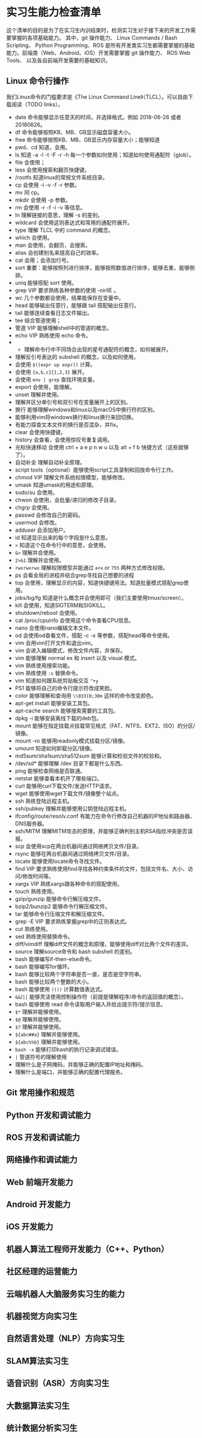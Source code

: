 实习生能力检查清单
=======================================

这个清单的目的是为了在实习生内训结束时，检测实习生对于接下来的开发工作需要掌握的各项基础能力。
其中，git 操作能力、 Linux Commands / Bash Scripting、 Python Programming、ROS
是所有开发类实习生都需要掌握的基础能力。前端类（Web、Android、iOS）开发需要掌握 git 操作能力、
ROS Web Tools、 以及各自前端开发需要的基础知识。

Linux 命令行操作
-----------------------------------------

我们Linux命令的门槛要求是《The Linux Command Line》（TLCL）。可以自由下载阅读（TODO links）。

- date 命令能够显示任意天的时间，并选择格式。例如 2018-06-26 或者 20180626。
- df 命令能够按照KB、MB、GB显示磁盘容量大小。
- free 命令能够按照KB、MB、GB显示内存容量大小；能够知道
- pwd、cd 知道，会用。
- ls 知道 -a -l -t -F -r -h 每一个参数如何使用；知道如何使用通配符（glob）。
- file 会使用；
- less 会使用搜索和翻页快捷键。
- /rootfs 知道linux的常规文件系统目录。
- cp 会使用 -i -v -f -r 参数。
- mv 同 cp。
- mkdir 会使用 -p 参数。
- rm 会使用 -r -f -i -v 等信息。
- ln 理解链接的意思，理解 -s 的差别。
- wildcard 会使用这则表达式和常用的通配符展开。
- type 理解 TLCL 中的 command 的概念。
- which 会使用。
- man 会使用，会翻页，会搜索。
- alias 会创建别名来提高自己的效率。
- cat 会用；会添加行号。
- sort 重要：能够按照列进行排序，能够按照数值进行排序，能够去重，能够倒排。
- uniq 能够搭配 sort 使用。
- grep VIP 要求熟练各种参数的使用 -nirIlE 。
- wc 几个参数都会使用，结果能保存在变量中。
- head 能够输出任意行，能够跟 tail 搭配输出任意行。
- tail 能够连续查看日志文件输出。
- tee 结合管道使用；
- 管道 VIP 能够理解shell中的管道的概念。
- echo VIP 熟练使用 echo 命令。
- * 理解命令行中不同场合出现的星号通配符的概念，如何被展开。
- 理解反引号表达的 subshell 的概念，以及如何使用。
- 会使用 `$((expr op expr))` 计算。
- 会使用 `{a,b,c}{1,2,3}` 展开。
- 会使用 `env | grep` 查找环境变量。
- export 会使用，能理解。
- unset 理解并使用。
- 理解并区分单引号和双引号在变量展开上的区别。
- 换行 能够理解windows和linux以及macOS中换行符的区别。
- 能够利用vim将windows换行和linux换行来回切换。
- 有能力探查文本文件的换行是否混杂，并fix。
- clear 会使用快捷键。
- history 会查看，会使用惊叹号重复调用。
- 光标快速移动 会使用 ctrl + a e p n w u 以及 alt + f b 快捷方式（这些就够了）。
- 自动补全 理解自动补全原理。
- script tools（optional）能够使用script工具录制和回放命令行工作。
- chmod VIP 理解文件系统权限模型，能够修改。
- umask 知道umask的用途和原理。
- sudo/su 会使用。
- chwon 会使用，会批量/递归的修改子目录。
- chgrp 会使用。
- passwd 会修改自己的密码。
- usermod 会修改。
- adduser 会添加用户。
- id 知道显示出来的每个字段是什么意思。
- `>` 知道这个在命令行中的意思，会使用。
- `&>` 理解并会使用。
- `2>&1` 理解并会使用。
- `rwxrwxrwx` 理解权限模型并能通过 `a+x` or `755` 两种方式修改权限。
- ps 会看全局的进程并结合grep寻找自己想要的进程
- top 会使用，理解显示的内容，知道快捷键用法。知道批量模式搭配grep使用。
- jobs/bg/fg 知道是什么概念并会使用即可（我们主要使用tmux/screen）。
- kill 会使用，知道SIGTERM和SIGKILL。
- shutdown/reboot 会使用。
- cat /proc/cpuinfo 会使用这个命令查看CPU信息。
- nano 会使用nano编辑文本文件。
- od 会使用od查看文件，搭配 -c -x 等参数，搭配head等命令使用。
- vim 会用vim打开文件和退出vim。
- vim 会进入编辑模式，修改文件内容，并保存。
- vim 能够理解 normal ex 和 insert 以及 visual 模式。
- vim 熟练使用搜索功能。
- vim 熟练使用 `:s` 替换命令。
- vim 知道如何跟系统剪贴板交互 `"+y`
- PS1 能够将自己的命令行提示符改成笑脸。
- color 能够理解和查询用 `\\033[0;30m` 这样的命令改变颜色。
- apt-get install 能够安装工具包。
- apt-cache search 能够搜索需要的工具包。
- dpkg -i 能够安装离线下载的deb包。
- mount 能够在指定挂载点挂载常见格式（FAT、NTFS、EXT2、ISO）的分区/镜像。
- mount -ro 能够用readonly模式挂载分区/镜像。
- umount 知道如何卸载分区/镜像。
- md5sum/sha1sum/sha512sum 能够计算和检验文件的校验和。
- /dev/sd* 能够理解 /dev 目录下都是什么东西。
- ping 能够检查网络是否联通。
- netstat 能够查看本机开了哪些端口。
- curl 能够用curl下载文件/发送HTTP请求。
- wget 能够使用wget下载文件/镜像整个站点。
- ssh 熟练登陆远程主机。
- ssh/pubkey 理解并能够使用公钥登陆远程主机。
- ifconfig/route/resolv.conf 有能力在命令行修改自己机器的IP地址和路由器、DNS服务器。
- ssh/MITM 理解MITM攻击的原理，并能够正确判别主机RSA指纹冲突是否误报。
- scp 会使用scp在两台机器间通过网络拷贝文件/目录。
- rsync 能够在两台机器间通过网络拷贝文件/目录。
- locate 能够使用locate命令寻找文件。
- find VIP 要求熟练使用find寻找各种约束条件的文件，包括文件名、大小、访问/修改时间等。
- xargs VIP 熟练xargs跟各种命令的搭配使用。
- touch 熟练使用。
- gzip/gunzip 能够命令行解压缩文件。
- bzip2/bunzip2 能够命令行解压缩文件。
- tar 能够命令行压缩文件和解压缩文件。
- grep -E VIP 要求熟练掌握grep中的正则表达式。
- cut 熟练使用。
- sed 熟练使用替换命令。
- diff/vimdiff 理解diff文件的概念和原理，能够使用diff对比两个文件的差异。
- source 理解source命令和 bash subshell 的差别。
- bash 能够编写if-then-else命令。
- bash 能够编写for循环。
- bash 能够比较两个字符串是否一直，是否是空字符串。
- bash 能够比较两个整数的大小。
- bash 能够使用 `(())` 计算数值表达式。
- `&&`/`||` 能够灵活使用控制操作符（前提是理解程序/命令的返回值的概念）。
- bash 能够使用 read 命令读取用户输入并给出提示符/提示信息。
- `$*` 理解并能够使用。
- `$@` 理解并能够使用。
- `$?` 理解并能够使用。
- `${abc##a}` 理解并能够使用。
- `${abc%%b}` 理解并能够使用。
- `bash -x` 能够打印bash的执行记录调试错误。
- `|` 管道符号的理解使用
- 理解什么是子网掩码，并能够正确的配置IP地址和掩码。
- 理解什么是端口，并能够正确的配置代理服务。


Git 常用操作和规范
-----------------------------------------

Python 开发和调试能力
-----------------------------------------

ROS 开发和调试能力
-----------------------------------------

网络操作和调试能力
-----------------------------------------

Web 前端开发能力
-----------------------------------------

Android 开发能力
-----------------------------------------

iOS 开发能力
-----------------------------------------

机器人算法工程师开发能力（C++、Python）
-----------------------------------------

社区经理的运营能力
-----------------------------------------

云端机器人大脑服务实习生的能力
-----------------------------------------

机器视觉方向实习生
-----------------------------------------

自然语言处理（NLP）方向实习生
-----------------------------------------

SLAM算法实习生
-----------------------------------------

语音识别（ASR）方向实习生
-----------------------------------------

大数据算法实习生
-----------------------------------------

统计数据分析实习生
-----------------------------------------
